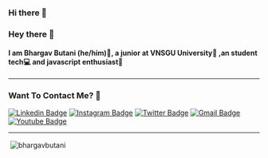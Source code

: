 ### Hi there 👋

### Hey there 👋

#### I am Bhargav Butani (he/him)👦, a junior at VNSGU University🏫 ,an student tech💻 and javascript enthusiast💝

---

### Want To Contact Me? 📱

[![Linkedin Badge](https://img.shields.io/badge/-bhargav_butani-blue?style=plastic&logo=Linkedin&logoColor=white&link=https://www.linkedin.com/in/bhargav-butani/)](https://www.linkedin.com/in/bhargav-butani/)
[![Instagram Badge](https://img.shields.io/badge/-_bhargavb-purple?style=plastic&logo=instagram&logoColor=white&link=https://www.instagram.com/_bhargavb/)](https://www.instagram.com/_bhargavb/)
[![Twitter Badge](https://img.shields.io/badge/-sinu_butani-blue?style=plastic&logo=Twitter&logoColor=white&link=https://twitter.com/sinu_butani/)](https://twitter.com/sinu_butani/)
[![Gmail Badge](https://img.shields.io/badge/sinubutani@gmail.com-white?style=plastic&logo=Gmail&logoColor=&link=mailto:sinubutani@gmail.com)](mailto:sinubutani@gmail.com)
[![Youtube Badge](https://img.shields.io/badge/-themovieschamber-black?style=plastic&logo=youtube&logoColor=white&link=https://www.youtube.com/channel/UCvMl43WgI91YCqW6DXT_zpg)](https://www.youtube.com/channel/UCvMl43WgI91YCqW6DXT_zpg)


---

<p>&nbsp;<img align="center" src="https://github-readme-stats.vercel.app/api?username=BhargavButani&show_icons=true&theme=dark" alt="bhargavbutani" /></p>

